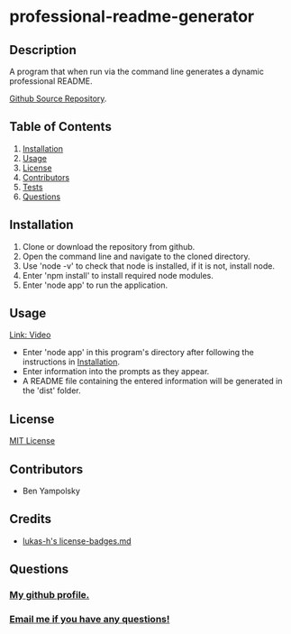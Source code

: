 # professional-readme-generator

## Description 

A program that when run via the command line generates a dynamic professional README.

[Github  Source Repository](https://github.com/byampols/professional-readme-generator).

## Table of Contents

1. [Installation](#installation)
2. [Usage](#usage)
3. [License](#license)
4. [Contributors](#contributors)
5. [Tests](#tests)
6. [Questions](#questions)

## Installation

1. Clone or download the repository from github.
2. Open the command line and navigate to the cloned directory.
3. Use 'node -v' to check that node is installed, if it is not, install node.
4. Enter 'npm install' to install required node modules.
5. Enter 'node app' to run the application.

## Usage 

[Link: Video](https://drive.google.com/file/d/1MJfjjq4Q4Kd2FZkdUt0UCoa0ClWT-D3i/view?usp=sharing)

* Enter 'node app' in this program's directory after following the instructions in [Installation](#installation).
* Enter information into the prompts as they appear. 
* A README file containing the entered information will be generated in the 'dist' folder. 

## License 

[MIT License](LICENSE)

## Contributors 

* Ben Yampolsky

## Credits <!--don't use this in the actual thing-->

* [lukas-h's license-badges.md](https://gist.github.com/lukas-h/2a5d00690736b4c3a7ba)

## Questions 

### [My github profile.](https://github.com/byampols)
### [Email me if you have any questions!](byampols@alumni.cmu.edu)
